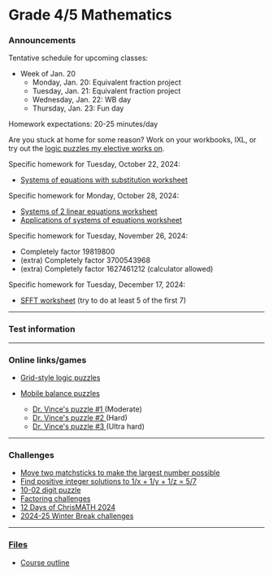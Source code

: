 # Grade 4/5 Mathematics

### Announcements

<!--
Challenge #1: Factor 24085319622030589907700078985797764055365384605001 into two numbers larger than 1. You may use <a href="https://www.wolframalpha.com/">WolframAlpha</a>.

Challenge #2: Factor 5149566838835544608117063344755607330631088515124875590400740158719796762468111084578936128405578647 into two numbers larger than 1. Warning: I don't know a fast way to do this. You may wish to try to code a program to help you.

Challenge #3: Factor the following 617-digit number:
2519590847565789349402718324004839857142928212620403202777713783604366202070
7595556264018525880784406918290641249515082189298559149176184502808489120072
8449926873928072877767359714183472702618963750149718246911650776133798590957
0009733045974880842840179742910064245869181719511874612151517265463228221686
9987549182422433637259085141865462043576798423387184774447920739934236584823
8242811981638150106748104516603773060562016196762561338441436038339044149526
3443219011465754445417842402092461651572335077870774981712577246796292638635
6373289912154831438167899885040445364023527381951378636564391212010397122822
120720357

Warning: This is exceptionally hard, potentially much harder than any problem you'll ever solve!
-->

<!--
<a href="https://forms.gle/gS97nKntyAxBStMx6">10-03 Scientific notation challenge</a>
-->

<!--
<a href="https://vchan2.github.io/Challenges/digit_puzzle/10-02.pdf">10-02 digit puzzle</a> challenge due Monday, October 7.
-->

<!--
Challenge due Monday, October 21: find another (or as many as possible!) decomposition of a rectangle into squares using the rules we discussed in class today. Added challenge: can you find a square that can be decomposed into squares using the same rules?
-->

Tentative schedule for upcoming classes:

<!--
  * Week of Sep. 2
    * Tuesday, Sep. 3: First-day activities
    * Wednesday, Sep. 4: Assessments
    * Thursday, Sep. 5: Assessments
  * Week of Sep. 9
    * Monday, Sep. 9: Review of integer and fraction operations
    * Tuesday, Sep. 10: Order of operations with fractions
    * Wednesday, Sep. 11: WB
    * Thursday, Sep. 12: Fun day
  * Week of Sep. 16
    * Monday, Sep. 16: Fractions to decimals
    * Tuesday, Sep. 17: Fractions to decimals
    * Wednesday, Sep. 18: WB day
    * Thursday, Sep. 19: Fun day
  * Week of Sep. 23
    * Monday, Sep. 23: scientific notation, arithmetic with decimals
    * Tuesday, Sep. 24: PAT6 part A mock
    * Wednesday, Sep. 25: WB day
    * Thursday, Sep. 26: Fun day
  * Week of Sep. 30
    * Monday, Sep. 30: Math contest
    * Tuesday, Oct. 1: Reviewing math contest
    * Wednesday, Oct. 2: WB day
    * Thursday, Oct. 3: Fun day
  * Week of Oct. 7
    * Monday, Oct. 7: Simple algebraic equations
    * Tuesday, Oct. 8: Math contest
    * Wednesday, Oct. 9: WB day
    * Thursday, Oct. 10: Fun day
  * Week of Oct. 14
    * Monday, Oct. 14: NO SCHOOL - Thanksgiving
    * Tuesday, Oct. 15: Reviewing math contest
    * Wednesday, Oct. 16: WB day
    * Thursday, Oct. 17: Fun day
  * Week of Oct. 21
    * Monday, Oct. 21: Systems of equations (substitution)
    * Tuesday, Oct. 22: Systems of equations (elimination)
    * Wednesday, Oct. 23: WB day
    * Thursday, Oct. 24: Fun day
  * Week of Oct. 28
    * Monday, Oct. 28: Work period
    * Tuesday, Oct. 29: WB day
    * Wednesday, Oct. 30: Halloween puzzles
    * Thursday, Oct. 31: Halloween
  * Week of Nov. 4
    * Monday, Nov. 4: WB day
    * Tuesday, Nov. 5: BCC practice
    * Wednesday, Nov. 6: BCC
    * Thursday, Nov. 7: Early dismissal
  * Week of Nov. 18
    * Monday, Nov. 18: Reviews A and B
    * Tuesday, Nov. 19: Primes
    * Wednesday, Nov. 20: WB day
    * Thursday, Nov. 21: Fun day
  * Week of Nov. 25
    * Monday, Nov. 25: Primes
    * Tuesday, Nov. 26: Primes
    * Wednesday, Nov. 27: WB day
    * Thursday, Nov. 28: Fun day
  * Week of Dec. 2
    * Monday, Dec. 2: Primes
    * Tuesday, Dec. 3: Factoring
    * Wednesday, Dec. 4: WB day
    * Thursday, Dec. 5: Fun day
  * Week of Dec. 9
    * Monday, Dec. 9: Factoring (SFFT)
    * Tuesday, Dec. 10: Winter concert pull-away
    * Wednesday, Dec. 11: WB day
    * Thursday, Dec. 12: Fun day
  * Week of Dec. 16
    * Monday, Dec. 16: POTW/work period
    * Tuesday, Dec. 17: POTW/work period
    * Wednesday, Dec. 18: WB day
    * Thursday, Dec. 19: Fun day
  * Week of Jan. 6
    * Monday, Jan. 6: Swimming (no class)
    * Tuesday, Jan. 7: Swimming (no class)
    * Wednesday, Jan. 8: Swimming (no class)
    * Thursday, Jan. 9: Swimming (no class)
  * Week of Jan. 13
    * Monday, Jan. 13: Equivalent fraction project
    * Tuesday, Jan. 14: Equivalent fraction project
    * Wednesday, Jan. 15: WB day
    * Thursday, Jan. 16: Fun day
-->

  * Week of Jan. 20
    * Monday, Jan. 20: Equivalent fraction project
    * Tuesday, Jan. 21: Equivalent fraction project
    * Wednesday, Jan. 22: WB day
    * Thursday, Jan. 23: Fun day


Homework expectations: 20-25 minutes/day




Are you stuck at home for some reason? Work on your workbooks, IXL, or try out the <a href="https://vchan2.github.io/2020logicpuzzles.html">logic puzzles my elective works on</a>.

<!--
Specific homework for Thursday, September 12, 2024:
  * <a href="https://vchan2.github.io/2024gr45/ooo_fractions_q.pdf">This order of operations involving fractions problem from class</a>
Specific homework for Monday, September 16, 2024:
  * Order of operations with fractions packet
Specific homework for Wednesday, September 18, 2024:
  * <a href="https://vchan2.github.io/2024gr45/fractions_to_decimals.pdf">Fractions to decimals worksheet</a>
Specific homework for Wednesday, September 25, 2024:
  * <a href="https://vchan2.github.io/2024gr45/Writing_Scientific_Notation_q.pdf">Scientific notation worksheet</a>
Specific homework for Thursday, October 10, 2024:
  * <a href="https://vchan2.github.io/2024gr45/algebra_equations.pdf">Algebraic equations worksheet</a>
-->


Specific homework for Tuesday, October 22, 2024:
  * <a href="https://vchan2.github.io/2024gr45/Systems_of_eqns_sub.pdf">Systems of equations with substitution worksheet</a>

Specific homework for Monday, October 28, 2024:
  * <a href="https://vchan2.github.io/2024gr45/Systems_of_2lin_eqns.pdf">Systems of 2 linear equations worksheet</a>
  * <a href="https://vchan2.github.io/2024gr45/Systems_of_eqns_app.pdf">Applications of systems of equations worksheet</a>

Specific homework for Tuesday, November 26, 2024:
  * Completely factor 19819800
  * (extra) Completely factor 3700543968
  * (extra) Completely factor 1627461212 (calculator allowed) 

Specific homework for Tuesday, December 17, 2024:
  * <a href="https://vchan2.github.io/2024gr45/SFFT.pdf">SFFT worksheet</a> (try to do at least 5 of the first 7)

<!--
Specific homework for Thursday, September 3, 2020:
  * Join the Schoology course.
  * Fill out the <a href="https://forms.gle/7Cr4h1FoWTxSz2TD8">update form</a>.
  * Sign the course outline, have your parents sign it, and bring it to class.
  * Finish your "biography sheet" with the 4 questions.
  * Have an answer to the question: "What is the purpose of learning math?"
-->


---

### Test information

<!--
PAT practice scheduled for Tuesday, March 19 and Wednesday, March 20.
-->

<!--
Real numbers test scheduled for Monday, March 25. You should be able to:
  * work with negative numbers
  * work with absolute value
  * add, subtract, multiply, and divide integers, fractions, and decimals
  * evaluate perfect squares and cubes
  * define rational numbers
  * utilize mental math techniques to simplify computations
  * prove sqrt(2) is irrational

Algebraic expressions test scheduled for Tuesday, April 2. You should be able to:
  * write algebraic expressions representing a sentence or context
  * evaluate algebraic expressions
  * simplify algebraic expressions with addition, subtraction, multiplication, and division
  * simplify algebraic expressions by expanding brackets

Algebraic equations test scheduled for Wednesday, April 17. You should be able to:
  * solve inequalities and equalities over the integers
  * solve equations involving integers, fractions, decimals, and order of operations
  * solve equations with multiple variables given specific values for some of the variables
  * set up and solve word problems that utilize algebra (e.g. consecutive numbers, coin problems, fractions, etc)

Area and perimeter test I scheduled for Tuesday, May 7. You should be able to:
  * find the area and perimeter of triangles and special quadrilaterals (rectangles, parallelograms, trapezoids)
  * use the area and/or perimeter of a shape to deduce lengths
  * convert between various units of area

Area and perimeter test II scheduled for Thursday, May 9. You should be able to:
  * find the area and circumference of circles
  * use the area and/or circumference of a circle to deduce lengths

Statistics test scheduled for Tuesday, May 21. You should be able to:
  * create a frequency table from a collection of values
  * find mean, median, and mode of data (utilizing a frequency table to speed things up)
  * analyze data using an average or frequency table
  * make accurate judgments on when to use mean vs median vs mode
  * work with and understand data sets for which the mean, median, and mode have various relationships (e.g. mean is less than mode, mode is equal to median, there are multiple modes, etc)
  -->

<!--
Indices test scheduled for Tuesday, June 11. You should be able to:
  * Define exponents in the most basic case (of non-zero base and positive integral power)
  * Prove and provide restrictions on variables for each of the five main exponent laws
  * Provide justification for the definition of b^0 for non-zero b
  * Provide justification for the definition of b^{-n} for non-zero b and positive integral n
  * Simplify and evaluate expressions as a single number with a positive power
  * Simplify and evaluate algebraic expressions with a positive powers
  * Convert from ordinary notation to scientific notation
  * Convert from scientific notation to ordinary notation
  * Correctly express numbers in scientific notation using significant digits
-->

<!--
Inequalities test scheduled for Monday, June 17. You should be able to:
  * Represent the set of values which satisfy one ore more inequalities on a number line, dependent on the type of value
  * Use inequality properties or identify when manipulations are incorrect
  * Solve inequalities over the real numbers and represent the solution set on a number line
-->


---

### Online links/games

* <a href="https://logic.puzzlebaron.com/">Grid-style logic puzzles</a>

* <a href="https://solveme.edc.org/mobiles/"> Mobile balance puzzles </a>
   * <a href="https://solveme.edc.org/mobiles/?mobiles=200662"> Dr. Vince's puzzle #1 </a> (Moderate)
   * <a href="https://solveme.edc.org/mobiles/?mobiles=201443"> Dr. Vince's puzzle #2 </a> (Hard)
   * <a href="https://solveme.edc.org/mobiles/?mobiles=201442"> Dr. Vince's puzzle #3 </a> (Ultra hard)

<!--
  * <a href="https://www.mathsisfun.com/numbers/estimation-game.php">Estimation game</a>
  * <a href="https://vchan2.github.io/2023gr6/irrationality_of_sqrt2.pdf">Irrationality of sqrt(2)</a>
-->

<!--
* <a href="https://hex.frvr.com/">Hexagon line puzzle</a>
-->

<!--
* <a href="https://krazydad.com/play/starbattle/">krazydad Star Battle interactive</a>
* <a href="https://www.mathplayground.com/candy_challenge_game.html">Candy challenge</a>
* <a href="https://www.puzzle-tents.com/">Tents</a>
-->

<!--
* <a href="https://snap.berkeley.edu/snap/snap.html#present:Username=psafa&ProjectName=Numbers%20Game"> Measurement/estimation game </a>
* <a href="https://www.mathplayground.com/"> Math Playground </a> (In particular, <a href="https://www.mathplayground.com/index_prealgebra.html"> prealgebra games</a>)
* <a href="https://www.mathplayground.com/ASB_Index.html"> Math playground multiplayer games </a> - Compete against other players in a variety of games.
* <a href="https://www.playok.com/en/hex/#100"> Hex online </a> - Play against other people
* <a href="http://www.euclidthegame.com/Tutorial/"> Euclid the game </a>
* <a href="https://www.geogebra.org/classic?lang=en"> Geogebra (classic) </a>
-->

---

### Challenges

* <a href="https://vchan2.github.io/Challenges/508_matchstick.pdf">Move two matchsticks to make the largest number possible</a>
* <a href="https://vchan2.github.io/Challenges/unit_fractions_q.pdf">Find positive integer solutions to 1/x + 1/y + 1/z = 5/7</a>
* <a href="https://vchan2.github.io/Challenges/digit_puzzle/10-02.pdf">10-02 digit puzzle</a>
* <a href="https://vchan2.github.io/Challenges/Factoring_challenges.pdf">Factoring challenges</a>
* <a href="https://renertmath.github.io/Challenges/12Days2024.html">12 Days of ChrisMATH 2024</a>
* <a href="https://vchan2.github.io/Challenges/2024-25Winter_Break.pdf">2024-25 Winter Break challenges


<!--
* <a href="https://vchan2.github.io/Challenges/2023-24Winter_Break.pdf">2023-24 Winter Break challenges
* <a href="https://renertmath.github.io/Challenges/12Days2023.html">12 Days of ChrisMATH</a>
* <a href="https://renertmath.github.io/RenertMath-CelebrateMath/">CoSMOS 2020 Challenge</a> 
* <a href="https://vchan2.github.io/Challenges/10_2022_2023_digit_puzzle.pdf">Renert 10-year anniversary digit puzzle</a>
* <a href="https://vchan2.github.io/Challenges/mean_median_mode.pdf">Mean, median, mode challenge</a>
-->

<!--
* <a href="https://vchan2.github.io/Challenges/binary_prime_catacomb.pdf">Binary prime catacomb</a>
* <a href="https://vchan2.github.io/Challenges/2022_Hexadecimal_challenge.pdf">Hexadecimal challenge</a>
* <a href="https://renertmath.github.io/Challenges/12Days2022.html">12 Days of ChrisMATH</a>
* <a href="https://vchan2.github.io/Challenges/digit_puzzle_2023.pdf">2023 digit puzzle</a>: There will be up to 3 types of prizes:
   * Best score(s) in class
   * Exceptionally creative solution (rarely given out)
   * If your score beats my score for any digit
* <a href="https://vchan2.github.io/Challenges/digit_puzzle_2023_4dice.pdf">2023 4-dice puzzle</a>
* <a href="https://vchan2.github.io/pi/pi_2023.pdf">2023 &pi; Day puzzle</a>
-->

<!--
* <a href="https://vchan2.github.io/Challenges/Rainbow_Stones.pdf"> Rainbow stones </a>
* <a href="https://vchan2.github.io/Challenges/Boomerang_fractions.pdf"> Boomerang fractions </a>
* <a href="https://vchan2.github.io/Challenges/Fruit_puzzle.pdf"> Fruit algebra puzzle - over 95% of people cannot solve this! </a>
* <a href="https://vchan2.github.io/Challenges/2020-21Winter_Break.pdf"> Winter Break math challenges </a> (<a href="https://vchan2.github.io/Challenges/2020-21Winter_Break_winners.pdf">Results</a>)
* <a href="https://vchan2.github.io/Challenges/Cupid's_quiver.pdf"> Cupid's quiver </a>
* <a href="https://vchan2.github.io/Challenges/pi_digit_puzzle2021basic.pdf"> &pi; day 2021 challenge (basic version) </a>
* <a href="https://vchan2.github.io/Challenges/pi_digit_puzzle2021.pdf"> &pi; day 2021 challenge (advanced version) </a>
* <a href="https://vchan2.github.io/Challenges/2021-04-01_digit_puzzle.pdf"> 2021-04-01 challenge </a>
-->

---

### Files

* <a href="vchan2.github.io/2024gr45/Math_Gr4-5_Course_Outline_2024-2025.pdf"> Course outline </a>
